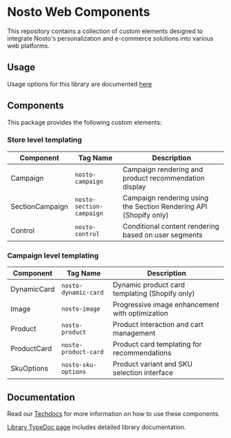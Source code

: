 # Nosto Web Components

This repository contains a collection of custom elements designed to integrate Nosto's personalization and e-commerce solutions into various web platforms.

## Usage

Usage options for this library are documented [here](https://docs.nosto.com/techdocs/apis/frontend/oss/web-components/loading-web-components)

## Components

This package provides the following custom elements:

### Store level templating

| Component       | Tag Name                 | Description                                                       |
| --------------- | ------------------------ | ----------------------------------------------------------------- |
| Campaign        | `nosto-campaign`         | Campaign rendering and product recommendation display             |
| SectionCampaign | `nosto-section-campaign` | Campaign rendering using the Section Rendering API (Shopify only) |
| Control         | `nosto-control`          | Conditional content rendering based on user segments              |

### Campaign level templating

| Component   | Tag Name             | Description                                     |
| ----------- | -------------------- | ----------------------------------------------- |
| DynamicCard | `nosto-dynamic-card` | Dynamic product card templating (Shopify only)  |
| Image       | `nosto-image`        | Progressive image enhancement with optimization |
| Product     | `nosto-product`      | Product interaction and cart management         |
| ProductCard | `nosto-product-card` | Product card templating for recommendations     |
| SkuOptions  | `nosto-sku-options`  | Product variant and SKU selection interface     |

## Documentation

Read our [Techdocs](https://docs.nosto.com/techdocs/apis/frontend/oss/web-components) for more information on how to use these components.

[Library TypeDoc page](https://nosto.github.io/web-components) includes detailed library documentation.
